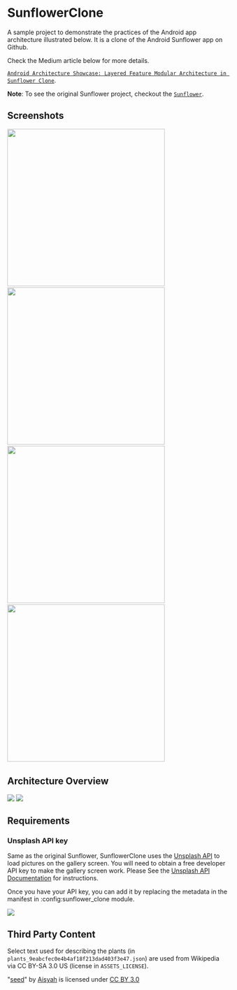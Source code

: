 # SunflowerClone

A sample project to demonstrate the practices of the Android app architecture illustrated below. 
It is a clone of the Android Sunflower app on Github.

Check the Medium article below for more details.

 [`Android Architecture Showcase: Layered Feature Modular Architecture in Sunflower Clone`](https://medium.com/@b9915034/android-application-architecture-showcase-sunflower-clone-dee729f6e1f2).

 
**Note**: To see the original Sunflower project, checkout the [`Sunflower`](https://github.com/android/sunflower).

## Screenshots

<p float="left">
<img src="docs/screenshots/Screenshot_1.png" width = 360> &nbsp;
<img src="docs/screenshots/Screenshot_2.png" width = 360> &nbsp;
<img src="docs/screenshots/Screenshot_3.png" width = 360> &nbsp;
<img src="docs/screenshots/Screenshot_4.png" width = 360> &nbsp;
</p>

## Architecture Overview

<img src="docs/diagrams/Android App Architecture Overview.png"/>
<img src="docs/diagrams/Sunflower Clone Dependency Graph.png"/>

## Requirements

### Unsplash API key

Same as the original Sunflower, SunflowerClone uses the [Unsplash API](https://unsplash.com/developers) to load pictures on the gallery
screen. You will need to obtain a free developer API key to make the gallery screen work. Please See the
[Unsplash API Documentation](https://unsplash.com/documentation) for instructions.

Once you have your API key, you can add it by replacing the metadata in the manifest in :config:sunflower_clone module.

<img src="docs/screenshots/Screenshot_Unsplash_API_Key.png"/>

## Third Party Content

Select text used for describing the plants (in `plants_9eabcfec0e4b4af18f213dad403f3e47.json`) are used from Wikipedia via CC BY-SA 3.0 US (license in `ASSETS_LICENSE`).

"[seed](https://thenounproject.com/search/?q=seed&i=1585971)" by [Aisyah](https://thenounproject.com/aisyahalmasyira/) is licensed under [CC BY 3.0](https://creativecommons.org/licenses/by/3.0/us/legalcode)
